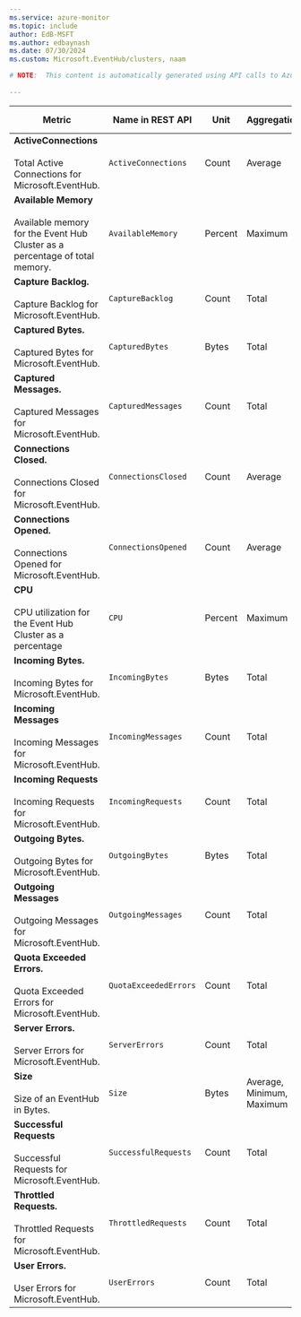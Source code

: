 ```yaml
---
ms.service: azure-monitor
ms.topic: include
author: EdB-MSFT
ms.author: edbaynash
ms.date: 07/30/2024
ms.custom: Microsoft.EventHub/clusters, naam

# NOTE:  This content is automatically generated using API calls to Azure. Any edits made on these files will be overwritten in the next run of the script. 
 
---
```



|Metric|Name in REST API|Unit|Aggregation|Dimensions|Time Grains|DS Export|
|---|---|---|---|---|---|---|
|**ActiveConnections**<br><br>Total Active Connections for Microsoft.EventHub. |`ActiveConnections` |Count |Average |\<none\>|PT1M |No|
|**Available Memory**<br><br>Available memory for the Event Hub Cluster as a percentage of total memory. |`AvailableMemory` |Percent |Maximum |`Role`|PT1M |No|
|**Capture Backlog.**<br><br>Capture Backlog for Microsoft.EventHub. |`CaptureBacklog` |Count |Total |\<none\>|PT1M |No|
|**Captured Bytes.**<br><br>Captured Bytes for Microsoft.EventHub. |`CapturedBytes` |Bytes |Total |\<none\>|PT1M |No|
|**Captured Messages.**<br><br>Captured Messages for Microsoft.EventHub. |`CapturedMessages` |Count |Total |\<none\>|PT1M |No|
|**Connections Closed.**<br><br>Connections Closed for Microsoft.EventHub. |`ConnectionsClosed` |Count |Average |\<none\>|PT1M |No|
|**Connections Opened.**<br><br>Connections Opened for Microsoft.EventHub. |`ConnectionsOpened` |Count |Average |\<none\>|PT1M |No|
|**CPU**<br><br>CPU utilization for the Event Hub Cluster as a percentage |`CPU` |Percent |Maximum |`Role`|PT1M |No|
|**Incoming Bytes.**<br><br>Incoming Bytes for Microsoft.EventHub. |`IncomingBytes` |Bytes |Total |\<none\>|PT1M |Yes|
|**Incoming Messages**<br><br>Incoming Messages for Microsoft.EventHub. |`IncomingMessages` |Count |Total |\<none\>|PT1M |Yes|
|**Incoming Requests**<br><br>Incoming Requests for Microsoft.EventHub. |`IncomingRequests` |Count |Total |\<none\>|PT1M |Yes|
|**Outgoing Bytes.**<br><br>Outgoing Bytes for Microsoft.EventHub. |`OutgoingBytes` |Bytes |Total |\<none\>|PT1M |Yes|
|**Outgoing Messages**<br><br>Outgoing Messages for Microsoft.EventHub. |`OutgoingMessages` |Count |Total |\<none\>|PT1M |Yes|
|**Quota Exceeded Errors.**<br><br>Quota Exceeded Errors for Microsoft.EventHub. |`QuotaExceededErrors` |Count |Total |`OperationResult`|PT1M |No|
|**Server Errors.**<br><br>Server Errors for Microsoft.EventHub. |`ServerErrors` |Count |Total |`OperationResult`|PT1M |No|
|**Size**<br><br>Size of an EventHub in Bytes. |`Size` |Bytes |Average, Minimum, Maximum |`Role`|PT1M |No|
|**Successful Requests**<br><br>Successful Requests for Microsoft.EventHub. |`SuccessfulRequests` |Count |Total |`OperationResult`|PT1M |No|
|**Throttled Requests.**<br><br>Throttled Requests for Microsoft.EventHub. |`ThrottledRequests` |Count |Total |`OperationResult`|PT1M |No|
|**User Errors.**<br><br>User Errors for Microsoft.EventHub. |`UserErrors` |Count |Total |`OperationResult`|PT1M |No|